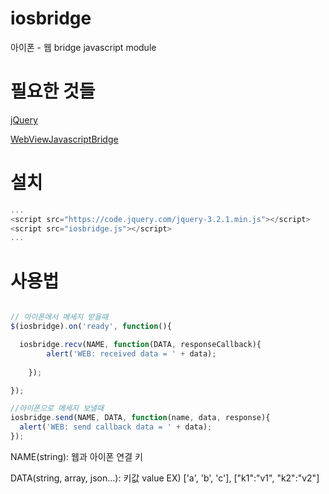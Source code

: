 # iosbridge

아이폰 - 웹 bridge javascript module




# 필요한 것들

[jQuery](https://jquery.com/)


[WebViewJavascriptBridge](https://github.com/marcuswestin/WebViewJavascriptBridge)




# 설치

```javascript
...
<script src="https://code.jquery.com/jquery-3.2.1.min.js"></script>
<script src="iosbridge.js"></script>
...
```



# 사용법

```javascript

// 아이폰에서 메세지 받을때
$(iosbridge).on('ready', function(){

  iosbridge.recv(NAME, function(DATA, responseCallback){
		alert('WEB: received data = ' + data);
		
	});

});

//아이폰으로 메세지 보낼때
iosbridge.send(NAME, DATA, function(name, data, response){
  alert('WEB: send callback data = ' + data);
});

```

NAME(string): 웹과 아이폰 연결 키

DATA(string, array, json...): 키값 value
EX) ['a', 'b', 'c'], ["k1":"v1", "k2":"v2"] 







